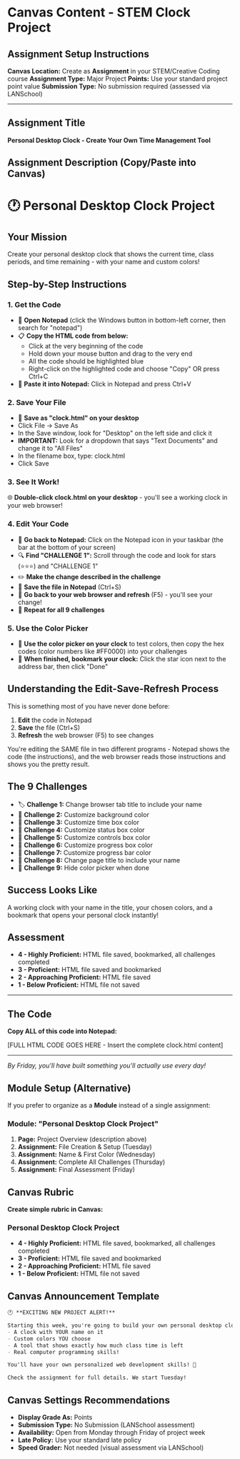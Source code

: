 # Canvas Content - STEM Clock Project

## Assignment Setup Instructions

**Canvas Location:** Create as **Assignment** in your STEM/Creative Coding course
**Assignment Type:** Major Project
**Points:** Use your standard project point value
**Submission Type:** No submission required (assessed via LANSchool)

---

## Assignment Title
**Personal Desktop Clock - Create Your Own Time Management Tool**

## Assignment Description (Copy/Paste into Canvas)

<h1>🕐 Personal Desktop Clock Project</h1>

<h2>Your Mission</h2>
<p>Create your personal desktop clock that shows the current time, class periods, and time remaining - with your name and custom colors!</p>

<h2>Step-by-Step Instructions</h2>

<h3>1. Get the Code</h3>
<ul>
<li>📝 <strong>Open Notepad</strong> (click the Windows button in bottom-left corner, then search for "notepad")</li>
<li>📋 <strong>Copy the HTML code from below:</strong>
  <ul>
    <li>Click at the very beginning of the code</li>
    <li>Hold down your mouse button and drag to the very end</li>
    <li>All the code should be highlighted blue</li>
    <li>Right-click on the highlighted code and choose "Copy" OR press Ctrl+C</li>
  </ul>
</li>
<li>📄 <strong>Paste it into Notepad:</strong> Click in Notepad and press Ctrl+V</li>
</ul>

<h3>2. Save Your File</h3>
<ul>
<li>💾 <strong>Save as "clock.html" on your desktop</strong></li>
<li>Click File → Save As</li>
<li>In the Save window, look for "Desktop" on the left side and click it</li>
<li><strong>IMPORTANT:</strong> Look for a dropdown that says "Text Documents" and change it to "All Files"</li>
<li>In the filename box, type: clock.html</li>
<li>Click Save</li>
</ul>

<h3>3. See It Work!</h3>
<p>🌐 <strong>Double-click clock.html on your desktop</strong> - you'll see a working clock in your web browser!</p>

<h3>4. Edit Your Code</h3>
<ul>
<li>📝 <strong>Go back to Notepad:</strong> Click on the Notepad icon in your taskbar (the bar at the bottom of your screen)</li>
<li>🔍 <strong>Find "CHALLENGE 1":</strong> Scroll through the code and look for stars (⭐⭐⭐) and "CHALLENGE 1"</li>
<li>✏️ <strong>Make the change described in the challenge</strong></li>
<li>💾 <strong>Save the file in Notepad</strong> (Ctrl+S)</li>
<li>🔄 <strong>Go back to your web browser and refresh</strong> (F5) - you'll see your change!</li>
<li>🔁 <strong>Repeat for all 9 challenges</strong></li>
</ul>

<h3>5. Use the Color Picker</h3>
<ul>
<li>🎨 <strong>Use the color picker on your clock</strong> to test colors, then copy the hex codes (color numbers like #FF0000) into your challenges</li>
<li>🔖 <strong>When finished, bookmark your clock:</strong> Click the star icon next to the address bar, then click "Done"</li>
</ul>

<h2>Understanding the Edit-Save-Refresh Process</h2>
<p>This is something most of you have never done before:</p>
<ol>
<li><strong>Edit</strong> the code in Notepad</li>
<li><strong>Save</strong> the file (Ctrl+S)</li>
<li><strong>Refresh</strong> the web browser (F5) to see changes</li>
</ol>
<p>You're editing the SAME file in two different programs - Notepad shows the code (the instructions), and the web browser reads those instructions and shows you the pretty result.</p>

<h2>The 9 Challenges</h2>
<ul>
<li>🏷️ <strong>Challenge 1:</strong> Change browser tab title to include your name</li>
<li>🎨 <strong>Challenge 2:</strong> Customize background color</li>
<li>🎨 <strong>Challenge 3:</strong> Customize time box color</li>
<li>🎨 <strong>Challenge 4:</strong> Customize status box color</li>
<li>🎨 <strong>Challenge 5:</strong> Customize controls box color</li>
<li>🎨 <strong>Challenge 6:</strong> Customize progress box color</li>
<li>🎨 <strong>Challenge 7:</strong> Customize progress bar color</li>
<li>📝 <strong>Challenge 8:</strong> Change page title to include your name</li>
<li>🙈 <strong>Challenge 9:</strong> Hide color picker when done</li>
</ul>

<h2>Success Looks Like</h2>
<p>A working clock with your name in the title, your chosen colors, and a bookmark that opens your personal clock instantly!</p>

<h2>Assessment</h2>
<ul>
<li><strong>4 - Highly Proficient:</strong> HTML file saved, bookmarked, all challenges completed</li>
<li><strong>3 - Proficient:</strong> HTML file saved and bookmarked</li>
<li><strong>2 - Approaching Proficient:</strong> HTML file saved</li>
<li><strong>1 - Below Proficient:</strong> HTML file not saved</li>
</ul>

<hr>

<h2>The Code</h2>
<p><strong>Copy ALL of this code into Notepad:</strong></p>

<p>[FULL HTML CODE GOES HERE - Insert the complete clock.html content]</p>

<hr>
<p><em>By Friday, you'll have built something you'll actually use every day!</em></p>

## Module Setup (Alternative)

If you prefer to organize as a **Module** instead of a single assignment:

### Module: "Personal Desktop Clock Project"
1. **Page:** Project Overview (description above)
2. **Assignment:** File Creation & Setup (Tuesday)
3. **Assignment:** Name & First Color (Wednesday) 
4. **Assignment:** Complete All Challenges (Thursday)
5. **Assignment:** Final Assessment (Friday)

## Canvas Rubric

**Create simple rubric in Canvas:**

### Personal Desktop Clock Project
- **4 - Highly Proficient:** HTML file saved, bookmarked, all challenges completed
- **3 - Proficient:** HTML file saved and bookmarked
- **2 - Approaching Proficient:** HTML file saved
- **1 - Below Proficient:** HTML file not saved

## Canvas Announcement Template

```markdown
🕐 **EXCITING NEW PROJECT ALERT!** 

Starting this week, you're going to build your own personal desktop clock! By Friday, you'll have:
- A clock with YOUR name on it
- Custom colors YOU choose
- A tool that shows exactly how much class time is left
- Real computer programming skills!

You'll have your own personalized web development skills! 🎉

Check the assignment for full details. We start Tuesday!
```

## Canvas Settings Recommendations
- **Display Grade As:** Points
- **Submission Type:** No Submission (LANSchool assessment)
- **Availability:** Open from Monday through Friday of project week
- **Late Policy:** Use your standard late policy
- **Speed Grader:** Not needed (visual assessment via LANSchool)
